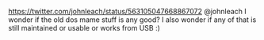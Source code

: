 https://twitter.com/johnleach/status/563105047668867072 @johnleach I wonder if the old dos mame stuff is any good? I also wonder if any of that is still maintained or usable or works from USB :)